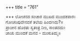 +++
title = "761"

+++
ಲೋಚನದ ಸಂಚಾರ ಮುಖದ ಮುಂದಕಪಾರ।  
ಗೋಚರಿಪುದೇನದಕೆ ತಲೆಯ ಹಿಂದಣದು?॥  
ಪ್ರಾಚೀನ ಹೊರತು ಸ್ವತಂತ್ರ ನೀಂ, ಸಾಂತವದು।  
ಚಾಚು ಮುಂದಕೆ ಮನವ - ಮಂಕುತಿಮ್ಮ॥  
